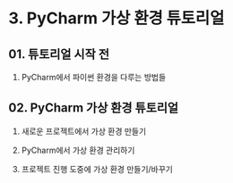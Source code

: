 # 3. PyCharm 가상 환경 튜토리얼
## 01. 튜토리얼 시작 전
1. PyCharm에서 파이썬 환경을 다루는 방법들

## 02. PyCharm 가상 환경 튜토리얼
1. 새로운 프로젝트에서 가상 환경 만들기

2. PyCharm에서 가상 환경 관리하기

3. 프로젝트 진행 도중에 가상 환경 만들기/바꾸기

